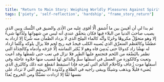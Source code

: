 ```yaml
---
title: "Return to Main Story: Weighing Worldly Pleasures Against Spiritual Rewards"
tags: ['piety', 'self-reflection', 'hardship', "frame_story_return"]
---
```


 ثم بدا لي أن أقيسَ بين ما أُشفق ألَّا أقوَى عليه من الأذى والضيق في النُّسك وبين الذي يصيب صاحبَ الدنيا من البلاء فيها فكان يتحقَّق عندي أنه ليس من شهواتها ولذَّاتها شيءٌ إلا وهو متحوِّلٌ مكروهًا وحُزنًا وأنَّه كالماء المِلح الذي لا يزداد الظمآن منه شُربًا إلا ازداد به عطشًا وكالعَظم المتعرِّق الذي يُصيبه الكلب فيجدُ فيه ريح لحم فلا يزال يلوكه وكُلما ازداد له نهشًا زاد كدوحًا حتى يُدمِيَ فاه وهو لا يُكثر التماسَه إلَّا جَرَحَه وأدماه وكالحِدَأة التي تظفر بالبَضْعَة من اللحم فتجتمع عليها الطير فلا تزال في تعب حتى تلفظها وقد أعيت وتعبت وكالكوزة من العسل في أسفلها سمٌّ والذائق لها مُصيب منها حلاوة عاجلة وفي أسفلها موت زُعاف وكأحلام النائم التي تُفرحه فإذا استيقظ انقطع عنه ذلك وكالبَرق الذي يُضيء قليلًا ويذهب وشيكًا ويبقى راجيه في الظلام وكَدُودة الأبريسَم التي لا تزداد على نفسها لفًّا إلا ازدادت تشبُّكًا ومن الخروج بُعدًا
